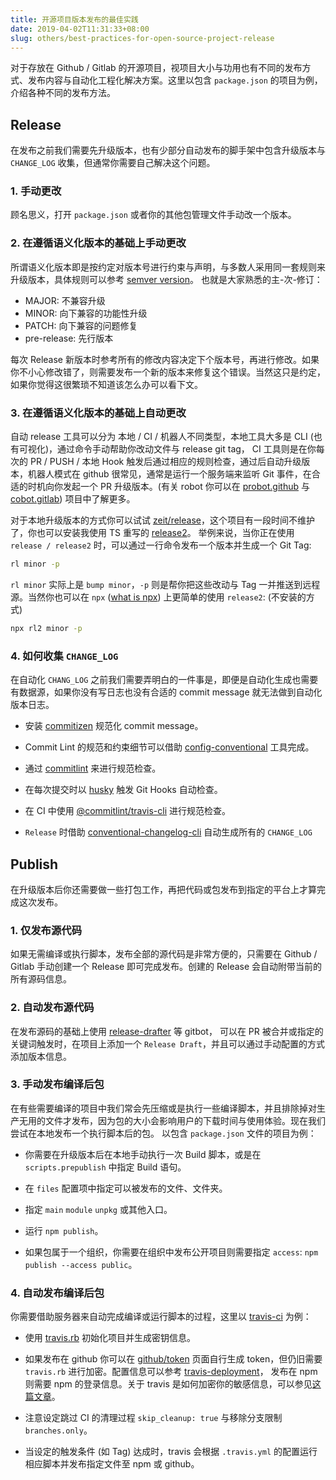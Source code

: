 ```yaml
---
title: 开源项目版本发布的最佳实践
date: 2019-04-02T11:31:33+08:00
slug: others/best-practices-for-open-source-project-release
---
```


对于存放在 Github / Gitlab 的开源项目，视项目大小与功用也有不同的发布方式、发布内容与自动化工程化解决方案。这里以包含 `package.json` 的项目为例，介绍各种不同的发布方法。


## Release

在发布之前我们需要先升级版本，也有少部分自动发布的脚手架中包含升级版本与 `CHANGE_LOG` 收集，但通常你需要自己解决这个问题。

### 1. 手动更改
顾名思义，打开 `package.json` 或者你的其他包管理文件手动改一个版本。

### 2. 在遵循语义化版本的基础上手动更改
所谓语义化版本即是按约定对版本号进行约束与声明，与多数人采用同一套规则来升级版本，具体规则可以参考 [semver version](https://semver.org/lang/zh-CN/)。
也就是大家熟悉的主-次-修订：

  - MAJOR: 不兼容升级
  - MINOR: 向下兼容的功能性升级
  - PATCH: 向下兼容的问题修复
  - pre-release: 先行版本

每次 Release 新版本时参考所有的修改内容决定下个版本号，再进行修改。如果你不小心修改错了，则需要发布一个新的版本来修复这个错误。当然这只是约定，如果你觉得这很繁琐不知道该怎么办可以看下文。

### 3. 在遵循语义化版本的基础上自动更改
自动 release 工具可以分为 本地 / CI / 机器人不同类型，本地工具大多是 CLI (也有可视化)，通过命令手动帮助你改动文件与 release git tag，
CI 工具则是在你每次的 PR / PUSH / 本地 Hook 触发后通过相应的规则检查，通过后自动升级版本，机器人模式在 github 很常见，通常是运行一个服务端来监听
Git 事件，在合适的时机向你发起一个 PR 升级版本。(有关 robot 你可以在 [probot.github](https://probot.github.io/) 与 [cobot.gitlab](https://github.com/WittBulter/cobot))
项目中了解更多。

对于本地升级版本的方式你可以试试 [zeit/release](https://github.com/zeit/release)，这个项目有一段时间不维护了，你也可以安装我使用 TS 重写的 [release2](https://github.com/WittBulter/release2)。
举例来说，当你正在使用 `release / release2` 时，可以通过一行命令发布一个版本并生成一个 Git Tag:

```bash
rl minor -p
```

`rl minor` 实际上是 `bump minor`，`-p` 则是帮你把这些改动与 Tag 一并推送到远程源。当然你也可以在 `npx` ([what is npx](https://blog.npmjs.org/post/162869356040/introducing-npx-an-npm-package-runner))
上更简单的使用 `release2`: (不安装的方式)

```bash
npx rl2 minor -p
```

### 4. 如何收集 `CHANGE_LOG`
在自动化 `CHANG_LOG` 之前我们需要弄明白的一件事是，即便是自动化生成也需要有数据源，如果你没有写日志也没有合适的 commit message 就无法做到自动化版本日志。

  - 安装 [commitizen](https://github.com/commitizen/cz-cli) 规范化 commit message。
  
  - Commit Lint 的规范和约束细节可以借助 [config-conventional](@commitlint/config-conventional) 工具完成。
  
  - 通过 [commitlint](https://github.com/conventional-changelog/commitlint) 来进行规范检查。
  
  - 在每次提交时以 [husky](https://github.com/typicode/husky) 触发 Git Hooks 自动检查。
  
  - 在 CI 中使用 [@commitlint/travis-cli](https://github.com/conventional-changelog/commitlint) 进行规范检查。
  
  - `Release` 时借助 [conventional-changelog-cli](https://github.com/conventional-changelog/conventional-changelog) 自动生成所有的 `CHANGE_LOG`


## Publish

在升级版本后你还需要做一些打包工作，再把代码或包发布到指定的平台上才算完成这次发布。

### 1. 仅发布源代码

如果无需编译或执行脚本，发布全部的源代码是非常方便的，只需要在 Github / Gitlab 手动创建一个 Release 即可完成发布。创建的 Release 会自动附带当前的所有源码信息。


### 2. 自动发布源代码

在发布源码的基础上使用 [release-drafter](https://probot.github.io/apps/release-drafter/) 等 gitbot，
可以在 PR 被合并或指定的关键词触发时，在项目上添加一个 `Release Draft`，并且可以通过手动配置的方式添加版本信息。

### 3. 手动发布编译后包

在有些需要编译的项目中我们常会先压缩或是执行一些编译脚本，并且排除掉对生产无用的文件才发布，因为包的大小会影响用户的下载时间与使用体验。现在我们尝试在本地发布一个执行脚本后的包。
以包含 `package.json` 文件的项目为例：

  - 你需要在升级版本后在本地手动执行一次 Build 脚本，或是在 `scripts.prepublish` 中指定 Build 语句。
  
  - 在 `files` 配置项中指定可以被发布的文件、文件夹。
  
  - 指定 `main` `module` `unpkg` 或其他入口。
  
  - 运行 `npm publish`。
  
  - 如果包属于一个组织，你需要在组织中发布公开项目则需要指定 `access`: `npm publish --access public`。
  
  
### 4. 自动发布编译后包
你需要借助服务器来自动完成编译或运行脚本的过程，这里以 [travis-ci](https://travis-ci.org/) 为例：

  - 使用 [travis.rb](https://github.com/travis-ci/travis.rb) 初始化项目并生成密钥信息。

  - 如果发布在 github 你可以在 [github/token](https://github.com/settings/tokens)
    页面自行生成 token，但仍旧需要 `travis.rb` 进行加密。配置信息可以参考 [travis-deployment](https://docs.travis-ci.com/user/deployment/)，
    发布在 npm 则需要 npm 的登录信息。关于 travis 是如何加密你的敏感信息，可以参见[这篇文章](https://docs.travis-ci.com/user/encryption-keys/)。
    
  - 注意设定跳过 CI 的清理过程 `skip_cleanup: true` 与移除分支限制 `branches.only`。
  
  - 当设定的触发条件 (如 Tag) 达成时，travis 会根据 `.travis.yml` 的配置运行相应脚本并发布指定文件至 npm 或 github。

















